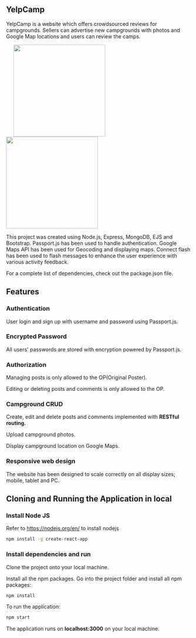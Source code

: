 ## YelpCamp

YelpCamp is a website which offers crowdsourced reviews for campgrounds. Sellers can advertise new campgrounds with photos and Google Map locations and users can review the camps.

<div float='left'>
<img src='https://i.imgur.com/cqDUFN0.png' height=250 hspace=20/>  
<img src='https://i.imgur.com/3ipsldo.png' height=250 />
</div>


This project was created using Node.js, Express, MongoDB, EJS and Bootstrap.
Passport.js has been used to handle authentication.
Google Maps API has been used for Geocoding and displaying maps.
Connect flash has been used to flash messages to enhance the user experience with various activity feedback.

For a complete list of dependencies, check out the package.json file.

## Features

### Authentication

User login and sign up with username and password using Passport.js.

### Encrypted Password

All users' passwords are stored with encryption powered by Passport.js.

### Authorization

Managing posts is only allowed to the OP(Original Poster).

Editing or deleting posts and comments is only allowed to the OP.

### Campground CRUD

Create, edit and delete posts and comments implemented with **RESTful routing.**

Upload campground photos.

Display campground location on Google Maps.

### Responsive web design

The website has been designed to scale correctly on all display sizes; mobile, tablet and PC.

## Cloning and Running the Application in local

### Install Node JS
Refer to https://nodejs.org/en/ to install nodejs

```bash
npm install -g create-react-app
```

### Install dependencies and run

Clone the project onto your local machine.

Install all the npm packages. Go into the project folder and install all npm packages:

```bash
npm install
```

To run the application:

```bash
npm start
```

The application runs on **localhost:3000** on your local machine.
